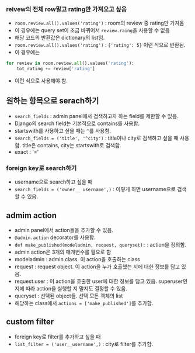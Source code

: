 ### reivew의 전체 row말고 rating만 가져오고 싶음
- `room.review.all().values('rating')` : room의 review 중 rating만 가져옴
- 이 경우에는 query set이 조금 바뀌어서 `review.raing`을 사용할 수 없음
- 해당 코드의 반환값은 dictionary의 list임.
- `room.review.all().values('rating')` : `{'rating': 5}` 이런 식으로 반환됨.
- 이 경우에는
```python
for review in room.review.all().values('rating'):
    tot_rating += review['rating']
```
- 이런 식으로 사용해야 함.

## 원하는 항목으로 serach하기
- `search_fields` : admin panel에서 검색하고자 하는 field를 제한할 수 있음.
- Django의 search field는 기본적으로 contains를 사용함.
- startswith를 사용하고 싶을 때는 `^`를 사용함.
- `search_fields = ('title', '^city')` : title이나 city로 검색하고 싶을 때 사용함. title은 contains, city는 startswith로 검색함.
- exact : '='
### foreign key로 search하기
- username으로 search하고 싶을 때
- `search_fields = ('owner__ username',)` : 이렇게 하면 username으로 검색할 수 있음.

## admim action
- admin panel에서 action들을 추가할 수 있음.
- `@admin.action` decorator를 사용함.
- `def make_published(modeladmin, request, queryset):` : action을 정의함.
- admin action은 3개의 매개변수를 필요로 함
- modeladmin : admin class. 이 action을 호출하는 class
- request : request object. 이 action을 누가 호출했는 지에 대한 정보를 담고 있음.
- request.user : 이 action을 호출한 user에 대한 정보를 담고 있음. superuser인지에 따라 action을 실행할 지 말지도 결정할 수 있음.
- queryset : 선택된 object들. 선택 모든 객체의 list
- 해당하는 class에서 `actions = ['make_published']`를 추가함.

## custom filter
- foreign key로 filter를 추가하고 싶을 때
- `list_filter = ('user__username',)` : city로 filter를 추가함.